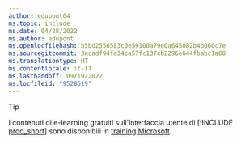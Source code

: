 ```yaml
---
author: edupont04
ms.topic: include
ms.date: 04/28/2022
ms.author: edupont
ms.openlocfilehash: b5bd2556583c0e59100a79e0a645082b4b060c7e
ms.sourcegitcommit: 3acadf94fa34ca57fc137cb2296e644fbabc1a60
ms.translationtype: HT
ms.contentlocale: it-IT
ms.lasthandoff: 09/19/2022
ms.locfileid: "9528519"
---
```

> [!TIP]
> I contenuti di e-learning gratuiti sull'interfaccia utente di [!INCLUDE [prod_short](prod_short.md)] sono disponibili in [training Microsoft](/training/dynamics365/business-central?WT.mc_id=dyn365bc_landingpage-docs).

